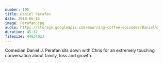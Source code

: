 ```yaml
---
number: 195
title: Daniel Perafan
date: 2018-06-15
image: Perafan.jpg
audio: https://storage.googleapis.com/mourning-coffee-episodes/Daniel%20J%20Perafan%20Release.mp3
duration: 45:37
filesize: 44834023
---
```


Comedian Daniel J. Perafan sits down with Chris for an extremely touching conversation about family, loss and growth.
